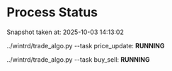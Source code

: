 # Process Status

Snapshot taken at: 2025-10-03 14:13:02

../wintrd/trade_algo.py --task price_update: **RUNNING**

../wintrd/trade_algo.py --task buy_sell: **RUNNING**

